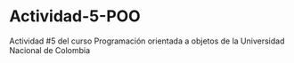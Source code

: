 # Actividad-5-POO
Actividad #5 del curso Programación orientada a objetos de la Universidad Nacional de Colombia
